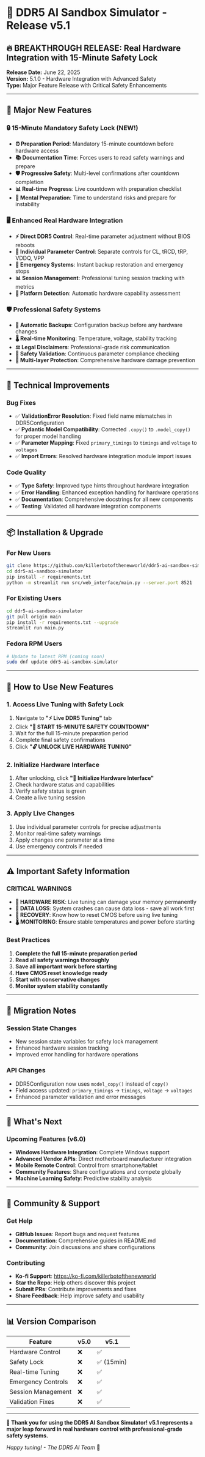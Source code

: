 # 🚀 DDR5 AI Sandbox Simulator - Release v5.1

## 🔥 BREAKTHROUGH RELEASE: Real Hardware Integration with 15-Minute Safety Lock

**Release Date:** June 22, 2025  
**Version:** 5.1.0 - Hardware Integration with Advanced Safety  
**Type:** Major Feature Release with Critical Safety Enhancements

---

## 🎯 Major New Features

### 🔒 15-Minute Mandatory Safety Lock (NEW!)
- **⏰ Preparation Period**: Mandatory 15-minute countdown before hardware access
- **📚 Documentation Time**: Forces users to read safety warnings and prepare
- **🛡️ Progressive Safety**: Multi-level confirmations after countdown completion
- **📊 Real-time Progress**: Live countdown with preparation checklist
- **🧠 Mental Preparation**: Time to understand risks and prepare for instability

### 🖥️ Enhanced Real Hardware Integration
- **⚡ Direct DDR5 Control**: Real-time parameter adjustment without BIOS reboots
- **🔧 Individual Parameter Control**: Separate controls for CL, tRCD, tRP, VDDQ, VPP
- **🚨 Emergency Systems**: Instant backup restoration and emergency stops
- **📊 Session Management**: Professional tuning session tracking with metrics
- **🔌 Platform Detection**: Automatic hardware capability assessment

### 🛡️ Professional Safety Systems
- **🔄 Automatic Backups**: Configuration backup before any hardware changes
- **🌡️ Real-time Monitoring**: Temperature, voltage, stability tracking
- **⚖️ Legal Disclaimers**: Professional-grade risk communication
- **🎯 Safety Validation**: Continuous parameter compliance checking
- **🚨 Multi-layer Protection**: Comprehensive hardware damage prevention

---

## 🔧 Technical Improvements

### Bug Fixes
- ✅ **ValidationError Resolution**: Fixed field name mismatches in DDR5Configuration
- ✅ **Pydantic Model Compatibility**: Corrected `.copy()` to `.model_copy()` for proper model handling
- ✅ **Parameter Mapping**: Fixed `primary_timings` to `timings` and `voltage` to `voltages`
- ✅ **Import Errors**: Resolved hardware integration module import issues

### Code Quality
- ✅ **Type Safety**: Improved type hints throughout hardware integration
- ✅ **Error Handling**: Enhanced exception handling for hardware operations  
- ✅ **Documentation**: Comprehensive docstrings for all new components
- ✅ **Testing**: Validated all hardware integration components

---

## 📦 Installation & Upgrade

### For New Users
```bash
git clone https://github.com/killerbotofthenewworld/ddr5-ai-sandbox-simulator.git
cd ddr5-ai-sandbox-simulator
pip install -r requirements.txt
python -m streamlit run src/web_interface/main.py --server.port 8521
```

### For Existing Users
```bash
cd ddr5-ai-sandbox-simulator
git pull origin main
pip install -r requirements.txt --upgrade
streamlit run main.py
```

### Fedora RPM Users
```bash
# Update to latest RPM (coming soon)
sudo dnf update ddr5-ai-sandbox-simulator
```

---

## 🎯 How to Use New Features

### 1. Access Live Tuning with Safety Lock
1. Navigate to **"⚡ Live DDR5 Tuning"** tab
2. Click **"🚨 START 15-MINUTE SAFETY COUNTDOWN"**
3. Wait for the full 15-minute preparation period
4. Complete final safety confirmations
5. Click **"🔓 UNLOCK LIVE HARDWARE TUNING"**

### 2. Initialize Hardware Interface
1. After unlocking, click **"🔌 Initialize Hardware Interface"**
2. Check hardware status and capabilities
3. Verify safety status is green
4. Create a live tuning session

### 3. Apply Live Changes
1. Use individual parameter controls for precise adjustments
2. Monitor real-time safety warnings
3. Apply changes one parameter at a time
4. Use emergency controls if needed

---

## ⚠️ Important Safety Information

### CRITICAL WARNINGS
- **🚨 HARDWARE RISK**: Live tuning can damage your memory permanently
- **💾 DATA LOSS**: System crashes can cause data loss - save all work first
- **🔧 RECOVERY**: Know how to reset CMOS before using live tuning
- **🌡️ MONITORING**: Ensure stable temperatures and power before starting

### Best Practices
1. **Complete the full 15-minute preparation period**
2. **Read all safety warnings thoroughly** 
3. **Save all important work before starting**
4. **Have CMOS reset knowledge ready**
5. **Start with conservative changes**
6. **Monitor system stability constantly**

---

## 🔄 Migration Notes

### Session State Changes
- New session state variables for safety lock management
- Enhanced hardware session tracking
- Improved error handling for hardware operations

### API Changes
- DDR5Configuration now uses `model_copy()` instead of `copy()`
- Field access updated: `primary_timings` → `timings`, `voltage` → `voltages`
- Enhanced parameter validation and error messages

---

## 🌟 What's Next

### Upcoming Features (v6.0)
- **Windows Hardware Integration**: Complete Windows support
- **Advanced Vendor APIs**: Direct motherboard manufacturer integration  
- **Mobile Remote Control**: Control from smartphone/tablet
- **Community Features**: Share configurations and compete globally
- **Machine Learning Safety**: Predictive stability analysis

---

## 🤝 Community & Support

### Get Help
- **GitHub Issues**: Report bugs and request features
- **Documentation**: Comprehensive guides in README.md
- **Community**: Join discussions and share configurations

### Contributing
- **Ko-fi Support**: https://ko-fi.com/killerbotofthenewworld
- **Star the Repo**: Help others discover this project
- **Submit PRs**: Contribute improvements and fixes
- **Share Feedback**: Help improve safety and usability

---

## 📊 Version Comparison

| Feature | v5.0 | v5.1 |
|---------|------|------|
| Hardware Control | ❌ | ✅ |
| Safety Lock | ❌ | ✅ (15min) |
| Real-time Tuning | ❌ | ✅ |
| Emergency Controls | ❌ | ✅ |
| Session Management | ❌ | ✅ |
| Validation Fixes | ❌ | ✅ |

---

**🎉 Thank you for using the DDR5 AI Sandbox Simulator! v5.1 represents a major leap forward in real hardware control with professional-grade safety systems.**

*Happy tuning! - The DDR5 AI Team* 🚀
